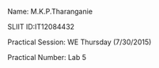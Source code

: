 
Name: M.K.P.Tharanganie

SLIIT ID:IT12084432

Practical Session: WE Thursday (7/30/2015)

Practical Number: Lab 5
